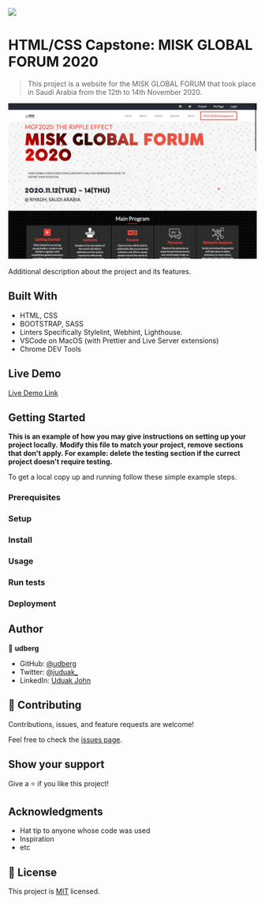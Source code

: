 ![](https://img.shields.io/badge/Microverse-blueviolet)

# HTML/CSS Capstone: MISK GLOBAL FORUM 2020

> This project is a website for the MISK GLOBAL FORUM that took place in Saudi Arabia from the 12th to 14th November 2020.

![screenshot](./capstone-mockup.png)

Additional description about the project and its features.

## Built With

- HTML, CSS
- BOOTSTRAP, SASS
- Linters Specifically Stylelint, Webhint, Lighthouse.
- VSCode on MacOS (with Prettier and Live Server extensions)
- Chrome DEV Tools

## Live Demo

[Live Demo Link](https://livedemo.com)


## Getting Started

**This is an example of how you may give instructions on setting up your project locally.**
**Modify this file to match your project, remove sections that don't apply. For example: delete the testing section if the currect project doesn't require testing.**


To get a local copy up and running follow these simple example steps.

### Prerequisites

### Setup

### Install

### Usage

### Run tests

### Deployment



## Author

👤 **udberg**

- GitHub: [@udberg](https://github.com/udberg)
- Twitter: [@juduak_](https://twitter.com/juduak_)
- LinkedIn: [Uduak John](https://www.linkedin.com/in/uduak-john-090059105/)



## 🤝 Contributing

Contributions, issues, and feature requests are welcome!

Feel free to check the [issues page](issues/).

## Show your support

Give a ⭐️ if you like this project!

## Acknowledgments

- Hat tip to anyone whose code was used
- Inspiration
- etc

## 📝 License

This project is [MIT](lic.url) licensed.
